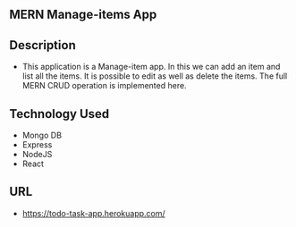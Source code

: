 
## MERN Manage-items App

## Description
* This application is a Manage-item app. In this we can add an item and list all the items. It is possible to edit as well as delete the items. The full MERN CRUD operation is implemented here.

## Technology Used
* Mongo DB
* Express
* NodeJS
* React

## URL
* https://todo-task-app.herokuapp.com/
